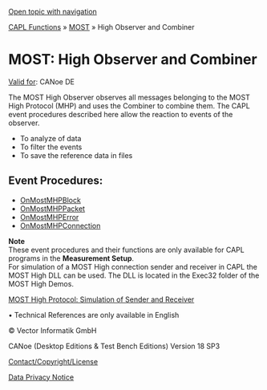 [Open topic with navigation](../../../../CANoeDEFamily.htm#Topics/CAPLFunctions/MOST/CAPLfunctionsMOSTHighObserverCombiner.md)

[CAPL Functions](../CAPLfunctions.md) » [MOST](CAPLfunctionsMOSTOverview.md) » High Observer and Combiner

# MOST: High Observer and Combiner

[Valid for](../../Shared/FeatureAvailability.md):  CANoe DE

The MOST High Observer observes all messages belonging to the MOST High Protocol (MHP) and uses the Combiner to combine them. The CAPL event procedures described here allow the reaction to events of the observer.

- To analyze of data
- To filter the events
- To save the reference data in files

## Event Procedures:

- [OnMostMHPBlock](EventProcedures/CAPLfunctionOnMOSTMHPBlock.md)
- [OnMostMHPPacket](EventProcedures/CAPLfunctionOnMOSTMHPPacket.md)
- [OnMostMHPError](EventProcedures/CAPLfunctionOnMOSTMHPError.md)
- [OnMostMHPConnection](EventProcedures/CAPLfunctionOnMOSTMHPConnection.md)

**Note**  
These event procedures and their functions are only available for CAPL programs in the **Measurement Setup**.  
For simulation of a MOST High connection sender and receiver in CAPL the MOST High DLL can be used. The DLL is located in the Exec32 folder of the MOST High Demos.

[MOST High Protocol: Simulation of Sender and Receiver](../../CANoeCANalyzer/MOST/MOSTSimulationApplicationSocketLocalFBlockList.md)

•  Technical References are only available in English

© Vector Informatik GmbH

CANoe (Desktop Editions & Test Bench Editions) Version 18 SP3

[Contact/Copyright/License](../../Shared/ContactCopyrightLicense.md)

[Data Privacy Notice](https://www.vector.com/int/en/company/get-info/privacy-policy/)